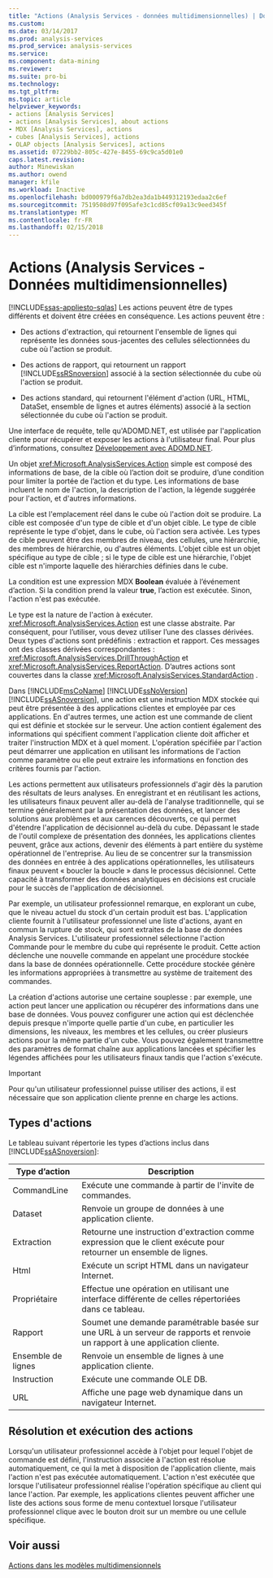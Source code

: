 ```yaml
---
title: "Actions (Analysis Services - données multidimensionnelles) | Documents Microsoft"
ms.custom: 
ms.date: 03/14/2017
ms.prod: analysis-services
ms.prod_service: analysis-services
ms.service: 
ms.component: data-mining
ms.reviewer: 
ms.suite: pro-bi
ms.technology: 
ms.tgt_pltfrm: 
ms.topic: article
helpviewer_keywords:
- actions [Analysis Services]
- actions [Analysis Services], about actions
- MDX [Analysis Services], actions
- cubes [Analysis Services], actions
- OLAP objects [Analysis Services], actions
ms.assetid: 07229bb2-805c-427e-8455-69c9ca5d01e0
caps.latest.revision: 
author: Minewiskan
ms.author: owend
manager: kfile
ms.workload: Inactive
ms.openlocfilehash: bd000979f6a7db2ea3da1b449312193edaa2c6ef
ms.sourcegitcommit: 7519508d97f095afe3c1cd85cf09a13c9eed345f
ms.translationtype: MT
ms.contentlocale: fr-FR
ms.lasthandoff: 02/15/2018
---
```

# <a name="actions-analysis-services---multidimensional-data"></a>Actions (Analysis Services - Données multidimensionnelles)
[!INCLUDE[ssas-appliesto-sqlas](../../includes/ssas-appliesto-sqlas.md)]
Les actions peuvent être de types différents et doivent être créées en conséquence. Les actions peuvent être :  
  
-   Des actions d'extraction, qui retournent l'ensemble de lignes qui représente les données sous-jacentes des cellules sélectionnées du cube où l'action se produit.  
  
-   Des actions de rapport, qui retournent un rapport [!INCLUDE[ssRSnoversion](../../includes/ssrsnoversion-md.md)] associé à la section sélectionnée du cube où l'action se produit.  
  
-   Des actions standard, qui retournent l'élément d'action (URL, HTML, DataSet, ensemble de lignes et autres éléments) associé à la section sélectionnée du cube où l'action se produit.  
  
 Une interface de requête, telle qu'ADOMD.NET, est utilisée par l'application cliente pour récupérer et exposer les actions à l'utilisateur final. Pour plus d’informations, consultez [Développement avec ADOMD.NET](../../analysis-services/multidimensional-models/adomd-net/developing-with-adomd-net.md).  
  
 Un objet <xref:Microsoft.AnalysisServices.Action> simple est composé des informations de base, de la cible où l’action doit se produire, d’une condition pour limiter la portée de l’action et du type. Les informations de base incluent le nom de l'action, la description de l'action, la légende suggérée pour l'action, et d'autres informations.  
  
 La cible est l'emplacement réel dans le cube où l'action doit se produire. La cible est composée d'un type de cible et d'un objet cible. Le type de cible représente le type d'objet, dans le cube, où l'action sera activée. Les types de cible peuvent être des membres de niveau, des cellules, une hiérarchie, des membres de hiérarchie, ou d'autres éléments. L'objet cible est un objet spécifique au type de cible ; si le type de cible est une hiérarchie, l'objet cible est n'importe laquelle des hiérarchies définies dans le cube.  
  
 La condition est une expression MDX **Boolean** évaluée à l’événement d’action. Si la condition prend la valeur **true**, l’action est exécutée. Sinon, l'action n'est pas exécutée.  
  
 Le type est la nature de l'action à exécuter. <xref:Microsoft.AnalysisServices.Action> est une classe abstraite. Par conséquent, pour l’utiliser, vous devez utiliser l’une des classes dérivées. Deux types d'actions sont prédéfinis : extraction et rapport. Ces messages ont des classes dérivées correspondantes : <xref:Microsoft.AnalysisServices.DrillThroughAction> et <xref:Microsoft.AnalysisServices.ReportAction>. D’autres actions sont couvertes dans la classe <xref:Microsoft.AnalysisServices.StandardAction> .  
  
 Dans [!INCLUDE[msCoName](../../includes/msconame-md.md)] [!INCLUDE[ssNoVersion](../../includes/ssnoversion-md.md)] [!INCLUDE[ssASnoversion](../../includes/ssasnoversion-md.md)], une action est une instruction MDX stockée qui peut être présentée à des applications clientes et employée par ces applications. En d'autres termes, une action est une commande de client qui est définie et stockée sur le serveur. Une action contient également des informations qui spécifient comment l'application cliente doit afficher et traiter l'instruction MDX et à quel moment. L'opération spécifiée par l'action peut démarrer une application en utilisant les informations de l'action comme paramètre ou elle peut extraire les informations en fonction des critères fournis par l'action.  
  
 Les actions permettent aux utilisateurs professionnels d'agir dès la parution des résultats de leurs analyses. En enregistrant et en réutilisant les actions, les utilisateurs finaux peuvent aller au-delà de l'analyse traditionnelle, qui se termine généralement par la présentation des données, et lancer des solutions aux problèmes et aux carences découverts, ce qui permet d'étendre l'application de décisionnel au-delà du cube. Dépassant le stade de l'outil complexe de présentation des données, les applications clientes peuvent, grâce aux actions, devenir des éléments à part entière du système opérationnel de l'entreprise. Au lieu de se concentrer sur la transmission des données en entrée à des applications opérationnelles, les utilisateurs finaux peuvent « boucler la boucle » dans le processus décisionnel. Cette capacité à transformer des données analytiques en décisions est cruciale pour le succès de l'application de décisionnel.  
  
 Par exemple, un utilisateur professionnel remarque, en explorant un cube, que le niveau actuel du stock d'un certain produit est bas. L'application cliente fournit à l'utilisateur professionnel une liste d'actions, ayant en commun la rupture de stock, qui sont extraites de la base de données Analysis Services. L'utilisateur professionnel sélectionne l'action Commande pour le membre du cube qui représente le produit. Cette action déclenche une nouvelle commande en appelant une procédure stockée dans la base de données opérationnelle. Cette procédure stockée génère les informations appropriées à transmettre au système de traitement des commandes.  
  
 La création d'actions autorise une certaine souplesse : par exemple, une action peut lancer une application ou récupérer des informations dans une base de données. Vous pouvez configurer une action qui est déclenchée depuis presque n'importe quelle partie d'un cube, en particulier les dimensions, les niveaux, les membres et les cellules, ou créer plusieurs actions pour la même partie d'un cube. Vous pouvez également transmettre des paramètres de format chaîne aux applications lancées et spécifier les légendes affichées pour les utilisateurs finaux tandis que l'action s'exécute.  
  
> [!IMPORTANT]  
>  Pour qu'un utilisateur professionnel puisse utiliser des actions, il est nécessaire que son application cliente prenne en charge les actions.  
  
## <a name="types-of-actions"></a>Types d'actions  
 Le tableau suivant répertorie les types d’actions inclus dans [!INCLUDE[ssASnoversion](../../includes/ssasnoversion-md.md)]:  
  
|Type d’action|Description|  
|-----------------|-----------------|  
|CommandLine|Exécute une commande à partir de l'invite de commandes.|  
|Dataset|Renvoie un groupe de données à une application cliente.|  
|Extraction|Retourne une instruction d'extraction comme expression que le client exécute pour retourner un ensemble de lignes.|  
|Html|Exécute un script HTML dans un navigateur Internet.|  
|Propriétaire|Effectue une opération en utilisant une interface différente de celles répertoriées dans ce tableau.|  
|Rapport|Soumet une demande paramétrable basée sur une URL à un serveur de rapports et renvoie un rapport à une application cliente.|  
|Ensemble de lignes|Renvoie un ensemble de lignes à une application cliente.|  
|Instruction|Exécute une commande OLE DB.|  
|URL|Affiche une page web dynamique dans un navigateur Internet.|  
  
## <a name="resolving-and-executing-actions"></a>Résolution et exécution des actions  
 Lorsqu'un utilisateur professionnel accède à l'objet pour lequel l'objet de commande est défini, l'instruction associée à l'action est résolue automatiquement, ce qui la met à disposition de l'application cliente, mais l'action n'est pas exécutée automatiquement. L'action n'est exécutée que lorsque l'utilisateur professionnel réalise l'opération spécifique au client qui lance l'action. Par exemple, les applications clientes peuvent afficher une liste des actions sous forme de menu contextuel lorsque l'utilisateur professionnel clique avec le bouton droit sur un membre ou une cellule spécifique.  
  
## <a name="see-also"></a>Voir aussi  
 [Actions dans les modèles multidimensionnels](../../analysis-services/multidimensional-models/actions-in-multidimensional-models.md)  
  
  
